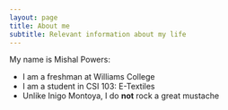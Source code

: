 ```yaml
---
layout: page
title: About me
subtitle: Relevant information about my life 
---
```


My name is Mishal Powers:

- I am a freshman at Williams College
- I am a student in CSI 103: E-Textiles
- Unlike Inigo Montoya, I do **not** rock a great mustache





